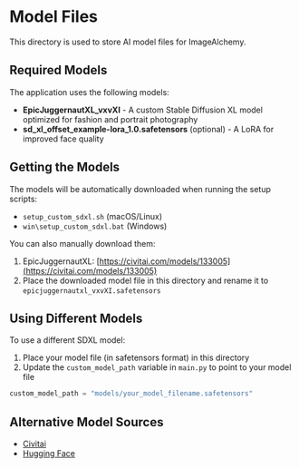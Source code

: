 # Model Files

This directory is used to store AI model files for ImageAlchemy.

## Required Models

The application uses the following models:

- **EpicJuggernautXL_vxvXI** - A custom Stable Diffusion XL model optimized for fashion and portrait photography
- **sd_xl_offset_example-lora_1.0.safetensors** (optional) - A LoRA for improved face quality

## Getting the Models

The models will be automatically downloaded when running the setup scripts:

- `setup_custom_sdxl.sh` (macOS/Linux)
- `win\setup_custom_sdxl.bat` (Windows)

You can also manually download them:

1. EpicJuggernautXL: [https://civitai.com/models/133005](https://civitai.com/models/133005)
2. Place the downloaded model file in this directory and rename it to `epicjuggernautxl_vxvXI.safetensors`

## Using Different Models

To use a different SDXL model:

1. Place your model file (in safetensors format) in this directory
2. Update the `custom_model_path` variable in `main.py` to point to your model file

```python
custom_model_path = "models/your_model_filename.safetensors"
```

## Alternative Model Sources

- [Civitai](https://civitai.com/)
- [Hugging Face](https://huggingface.co/models)